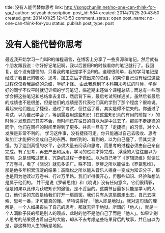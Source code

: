 title: 没有人能代替你思考
link: http://songchunlin.net/no-one-can-think-for-you/
author: sclyeah
description: 
post_id: 584
created: 2014/01/25 20:43:50
created_gmt: 2014/01/25 12:43:50
comment_status: open
post_name: no-one-can-think-for-you
status: publish
post_type: post

# 没有人能代替你思考

最近我开始学习一门叫R的编程语言，在博客上分享了一些资源和笔记，然后就有个朋友跟我说：你好好记笔记啊，我以后要用R的时候看你的笔记就行了。我回复，这个没有捷径的，只看我的笔记是学不会R的。道理很简单，我的学习笔记是经过了我自己的吸收、思考、加工之后才做出来的总结，如果你自己没有经过这些过程仅仅看我最终的总结，学好才怪。 由此我想到了本科期末考试的时候，学得好的同学不仅平时就记详细的学习笔记，临近期末还做个课程总结；而总有一些同学会把这些笔记和总结拿去复印，然后背下来，最后考试照样通关。虽然后者最后的成绩也不是很差，但是他们的成绩是否代表他们真的学到了那个程度？很难说。看起来他们是走了捷径，通过了考试，但往远了看，其实是得不偿失的。你通过了考试，以为自己学会了，等到需要用这些知识（在这些知识真的有用的前提下）的时候才发现自己其实不会，而时间已在往日的自以为是中过去了。那些不走捷径的同学，他们在同样的时间里得到了更多。并且一旦有了「走捷径」的习惯，对个人发展是非常不利的。 学习这件事，没有捷径可走。你只能通过自己去吸收、思考和加工才能把它变成自己的东西。你听到的、看到的，以为自己懂了，但其实没懂。为了达到真懂的水平，必须大量去阅读和思考，而思考的过程必须由自己亲自完成。有了思考，再去产出和运用，学习的过程才算完成。 浮躁的人往往自以为聪明，总是想略过繁复、冗杂的过程一步到位。以为自己听了《罗辑思维》就读过了万卷书，看了《晓说》就见多识广。殊不知，罗胖之所以能做出《罗辑思维》，那是他多年积累沉淀的结果；高晓松之所以能从音乐人摇身一变成为知识分子，那也是因为他读过万卷书、行过万里路。我们听得很开心，但那些知识、经验和想法是属于他们的。 并不是说《罗辑思维》和《晓说》没有任何意义，它们很精彩，但是如果以此作为获取知识的途径，是不妥当的。这类节目最多只能是学习的入口，他们讲的东西是给我们打开一扇扇窗。我们只有从这扇窗走出去，自己去探索、思考一番，才可能真的懂。 萨特说得好，「他人即是地狱」。我对这句话的理解是，一个人如果丧失了自己的思考，那就无异于地狱。所谓的「他人」，就是一个人满脑子装的都是别人的观点，此时的他不是他自己了而是「他人」。如果让别人思考的结果侵占着自己的大脑，却从不去考虑这些结果背后的故事，并且自以为是，那这样的人生的确是地狱。